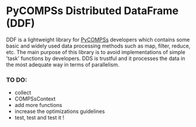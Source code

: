 # PyCOMPSs Distributed DataFrame (DDF)

DDF is a lightweight library for [PyCOMPSs](https://pypi.org/project/pycompss/)
developers which contains some basic and widely used data processing methods
such as map, filter, reduce, etc. The main purpose of this library is to avoid
implementations of simple 'task' functions by developers. DDS is trustful and it
processes the data in the most adequate way in terms of parallelism.


### TO DO:

 - collect
 - COMPSsContext
 - add more functions
 - increase the optimizations guidelines
 - test, test and test it !